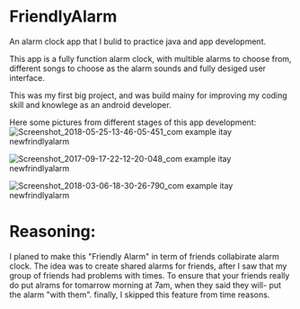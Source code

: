# FriendlyAlarm
An alarm clock app that I bulid to practice java and app development.


This app is a fully function alarm clock, with multible alarms to choose from, different songs to choose as the alarm sounds
and fully desiged user interface.

This was my first big project, and was build mainy for improving my coding skill and knowlege as an android developer.

Here some pictures from different stages of this app development:
![Screenshot_2018-05-25-13-46-05-451_com example itay newfrindlyalarm](https://user-images.githubusercontent.com/61385424/75156802-942e0980-571b-11ea-86e2-974faa8f458e.png)

![Screenshot_2017-09-17-22-12-20-048_com example itay newfrindlyalarm](https://user-images.githubusercontent.com/61385424/75156815-97c19080-571b-11ea-8a8a-50c8e41db5cc.png)

![Screenshot_2018-03-06-18-30-26-790_com example itay newfrindlyalarm](https://user-images.githubusercontent.com/61385424/75156818-98f2bd80-571b-11ea-9b26-e3a76805725b.png)


# Reasoning:
I planed to make this "Friendly Alarm" in term of friends collabirate alarm clock.
The idea was to create shared alarms for friends, after I saw that my group of friends had problems with times.
To ensure that your friends really do put alrams for tomarrow morning at 7am,
when they said they will- put the alarm "with them".
finally, I skipped this feature from time reasons.
